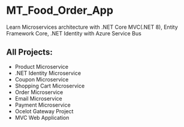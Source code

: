 # MT_Food_Order_App
Learn Microservices architecture with .NET Core MVC(.NET 8), Entity Framework Core, .NET Identity with Azure Service Bus

## All Projects:
- Product Microservice
- .NET Identity Microservice
- Coupon Microservice
- Shopping Cart Microservice
- Order Microservice
- Email Microservice
- Payment Microservice
- Ocelot Gateway Project
- MVC Web Application
